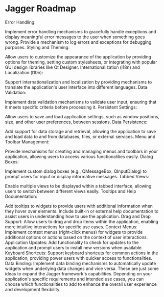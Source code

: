 # Jagger Roadmap

Error Handling:

Implement error handling mechanisms to gracefully handle exceptions and display meaningful error messages to the user when something goes wrong.
Provide a mechanism to log errors and exceptions for debugging purposes.
Styling and Theming:

Allow users to customize the appearance of the application by providing options for theming, setting custom stylesheets, or integrating with popular GUI design libraries like Qt Designer.
Internationalization (i18n) and Localization (l10n):

Support internationalization and localization by providing mechanisms to translate the application's user interface into different languages.
Data Validation:

Implement data validation mechanisms to validate user input, ensuring that it meets specific criteria before processing it.
Persistent Settings:

Allow users to save and load application settings, such as window positions, size, and other user preferences, between sessions.
Data Persistence:

Add support for data storage and retrieval, allowing the application to save and load data to and from databases, files, or external services.
Menu and Toolbar Management:

Provide mechanisms for creating and managing menus and toolbars in your application, allowing users to access various functionalities easily.
Dialog Boxes:

Implement custom dialog boxes (e.g., QMessageBox, QInputDialog) to prompt users for input or display informative messages.
Tabbed Views:

Enable multiple views to be displayed within a tabbed interface, allowing users to switch between different views easily.
Tooltips and Help Documentation:

Add tooltips to widgets to provide users with additional information when they hover over elements.
Include built-in or external help documentation to assist users in understanding how to use the application.
Drag and Drop Support:
Allow users to drag and drop items within the application, enabling more intuitive interactions for specific use cases.
Context Menus:
Implement context menus (right-click menus) for widgets to provide additional options or actions based on the context of user interactions.
Application Updates:
Add functionality to check for updates to the application and prompt users to install new versions when available.
Keyboard Shortcuts:
Support keyboard shortcuts for common actions in the application, providing power users with quicker access to functionalities.
Data Binding:
Implement data binding mechanisms to automatically update widgets when underlying data changes and vice versa.
These are just some ideas to expand the Jagger framework's capabilities. Depending on your application's specific requirements and intended use cases, you can choose which functionalities to add to enhance the overall user experience and development flexibility.
